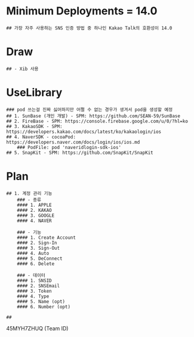 # Minimum Deployments = 14.0
    ## 가장 자주 사용하는 SNS 인증 방법 중 하나인 Kakao Talk의 호환성이 14.0
    
# Draw
    ## - Xib 사용 
    
# UseLibrary   
    ### pod 쓰는걸 진짜 싫어하지만 어쩔 수 없는 경우가 생겨서 pod을 생성할 예정
    ## 1. SunBase (개인 개발) - SPM: https://github.com/SEAN-59/SunBase
    ## 2. FireBase - SPM: https://console.firebase.google.com/u/0/?hl=ko
    ## 3. KakaoSDK - SPM: https://developers.kakao.com/docs/latest/ko/kakaologin/ios
    ## 4. NaverSDK - cocoaPod: https://developers.naver.com/docs/login/ios/ios.md
        ### PodFile: pod 'naveridlogin-sdk-ios'
    ## 5. SnapKit - SPM: https://github.com/SnapKit/SnapKit
    
# Plan
    ## 1. 계정 관리 기능
        ### - 종류
        #### 1. APPLE
        #### 2. KAKAO
        #### 3. GOOGLE
        #### 4. NAVER
        
        ### - 기능
        #### 1. Create Account
        #### 2. Sign-In
        #### 3. Sign-Out
        #### 4. Auto
        #### 5. DeConnect
        #### 6. Delete
        
        ### - 데이터
        #### 1. SNSID
        #### 2. SNSEmail
        #### 3. Token
        #### 4. Type
        #### 5. Name (opt)
        #### 6. Number (opt)
        
    ##
    
    
45MYH7ZHUQ (Team ID)
